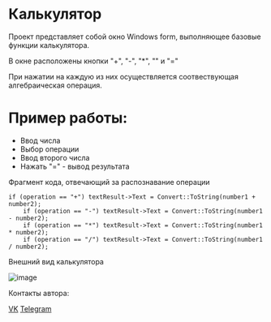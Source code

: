 # Калькулятор

Проект представляет собой окно Windows form, выполняющее базовые функции калькулятора.

В окне расположены кнопки "+", "-", "*", "\" и "="

При нажатии  на каждую из них осуществляется соотвествующая алгебраическая операция.

# Пример работы:
- Ввод числа
- Выбор операции
- Ввод второго числа
- Нажать "=" - вывод результата

Фрагмент кода, отвечающий за распознавание операции
```
if (operation == "+") textResult->Text = Convert::ToString(number1 + number2);
	if (operation == "-") textResult->Text = Convert::ToString(number1 - number2);
	if (operation == "*") textResult->Text = Convert::ToString(number1 * number2);
	if (operation == "/") textResult->Text = Convert::ToString(number1 / number2);
 ```

Внешний вид калькулятора

![image](https://github.com/LxstHokage/Calculator/assets/109164076/f28afdba-ddcc-463f-b2af-3eea61c9a096)



Контакты автора:

[VK](https://vk.com/lxsthokage)
[Telegram](https://t.me/lasthxkage)
